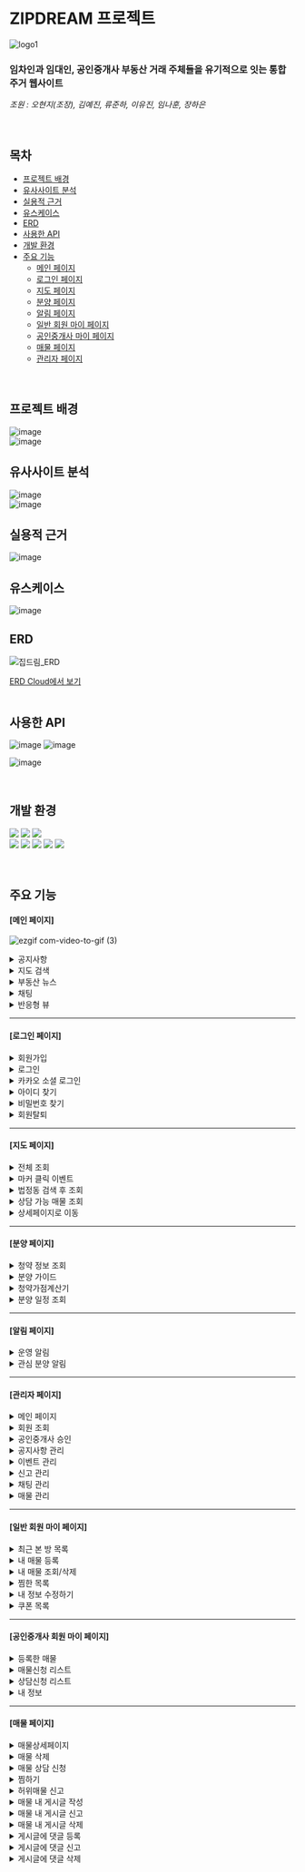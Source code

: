 # ZIPDREAM 프로젝트  

![logo1](https://github.com/ZIPDREAM-WORKSPACE/ZIPDREAM/assets/93081185/6dc09e7a-e755-46d9-aad4-f8ba983ed876)

### 임차인과 임대인, 공인중개사 부동산 거래 주체들을 유기적으로 잇는 통합 주거 웹사이트
*조원 : 오현지(조장), 김예진, 류준하, 이유진, 임나훈, 장하은*  
<br/><br/>

## 목차
* [프로젝트 배경](#프로젝트-배경)
* [유사사이트 분석](#유사사이트-분석)
* [실용적 근거](#실용적-근거)
* [유스케이스](#유스케이스)
* [ERD](#ERD)
* [사용한 API](#사용한-API)
* [개발 환경](#개발-환경)
* [주요 기능](#주요-기능)
  - [메인 페이지](#메인-페이지)
  - [로그인 페이지](#로그인-페이지)
  - [지도 페이지](#지도-페이지)
  - [분양 페이지](#분양-페이지)
  - [알림 페이지](#알림-페이지)
  - [일반 회원 마이 페이지](#일반-회원-마이-페이지)
  - [공인중개사 마이 페이지](#공인중개사-회원-마이-페이지)
  - [매물 페이지](#매물-페이지)
  - [관리자 페이지](#관리자-페이지)
<br/><br/><br/>
<h2>프로젝트 배경</h2>

![image](https://github.com/ZIPDREAM-WORKSPACE/ZIPDREAM/assets/93081185/1cfc2202-0ecc-4d6e-b8ed-b891680d91a1)
<br/>
![image](https://github.com/ZIPDREAM-WORKSPACE/ZIPDREAM/assets/93081185/57eb9ece-3a63-4be3-a065-01044d3629d8)
<br/>
<h2>유사사이트 분석</h2>

![image](https://github.com/ZIPDREAM-WORKSPACE/ZIPDREAM/assets/93081185/9c5ebf91-dece-4f5d-b97c-0887b2cabb06)
<br/>
![image](https://github.com/ZIPDREAM-WORKSPACE/ZIPDREAM/assets/93081185/0861fdb2-c5e9-4340-8657-c81747e6d1ec)
<br/>
<h2>실용적 근거</h2>      

![image](https://github.com/ZIPDREAM-WORKSPACE/ZIPDREAM/assets/93081185/ddd45e5a-01d7-4b13-ad9a-4738b4358841)
<br/>
<h2>유스케이스</h2>      

![image](https://github.com/ZIPDREAM-WORKSPACE/ZIPDREAM/assets/93081185/a0197155-e8e7-461d-b23b-bb418c438eba)
<br/>
<h2>ERD</h2>


![집드림_ERD](https://github.com/ZIPDREAM-WORKSPACE/ZIPDREAM/assets/93081185/4dae454c-850b-40f9-aa1e-5c097aa7b401)

[ERD Cloud에서 보기](https://www.erdcloud.com/d/Nuu2H2SLNZexzin6f)
<br/><br/>
<h2>사용한 API</h2>

![image](https://github.com/ZIPDREAM-WORKSPACE/ZIPDREAM/assets/93081185/cd07518f-331c-4d05-adf7-7e38be550cc1)
![image](https://github.com/ZIPDREAM-WORKSPACE/ZIPDREAM/assets/93081185/db874895-5468-4aaf-9842-53c5a8dbdb57)

![image](https://github.com/ZIPDREAM-WORKSPACE/ZIPDREAM/assets/93081185/3f0c18e9-e59d-4357-85e8-2d89063b27d9)

<br>
<h2>개발 환경</h2>

<div>
  <img src="https://img.shields.io/badge/spring-6DB33F?style=flat&logo=spring&logoColor=white">
  <img src="https://img.shields.io/badge/mysql-4479A1?style=flat&logo=mysql&logoColor=white">
  <img src="https://img.shields.io/badge/ApacheTomcat-F8DC75?style=flat&logo=apachetomcat&logoColor=white"/>
</div>

<div>
  <img src="https://img.shields.io/badge/Java-007396?style=flat&logo=Conda-Forge&logoColor=white"/>
  <img src="https://img.shields.io/badge/HTML5-E34F26?style=flat&logo=HTML5&logoColor=white"/>
  <img src="https://img.shields.io/badge/CSS3-1572B6?style=flat&logo=CSS3&logoColor=white"/>
  <img src="https://img.shields.io/badge/JavaScript-F7DF1E?style=flat&logo=JavaScript&logoColor=white"/>
  <img src="https://img.shields.io/badge/jQuery-0769AD?style=flat&logo=jQuery&logoColor=white"/>
</div>

<br>

<br>
<h2>주요 기능</h2>
<h4>[메인 페이지]</h4>

![ezgif com-video-to-gif (3)](https://github.com/ZIPDREAM-WORKSPACE/ZIPDREAM/assets/117424784/8e95e913-99a6-493c-9450-2ac486bba588)

<details>
  <summary>공지사항</summary>
  <div markdown="1">
    
  ![ezgif com-video-to-gif (4)](https://github.com/ZIPDREAM-WORKSPACE/ZIPDREAM/assets/117424784/ddc961d6-1e08-4b58-9588-a34c8b798daa)

  </div>
</details>
<details>
  <summary>지도 검색</summary>
  <div markdown="1">
    
  ![ezgif com-video-to-gif (2)](https://github.com/ZIPDREAM-WORKSPACE/ZIPDREAM/assets/117424784/cc33eb24-ffae-4ea0-8a42-a68a302d1ac2)

  </div>
</details>
<details>
  <summary>부동산 뉴스</summary>
  <div markdown="1">
    
  ![ezgif com-video-to-gif (1)](https://github.com/ZIPDREAM-WORKSPACE/ZIPDREAM/assets/117424784/dd3b163e-ec8c-45cc-8522-39b168722806)

  </div>
</details>
<details>
  <summary>채팅</summary>
  <div markdown="1">
    
  ![chatting](https://github.com/ZIPDREAM-WORKSPACE/ZIPDREAM/assets/117424784/7a11bcde-bb31-4a42-be24-8eff0566355d)

  </div>
</details>
<details>
  <summary>반응형 뷰</summary>
  <div markdown="1">

![ezgif com-video-to-gif (5)](https://github.com/ZIPDREAM-WORKSPACE/ZIPDREAM/assets/117424784/c84953c0-da98-4888-8420-4ec1101a9e1d)
    
  </div>
</details>
<hr>

<h4>[로그인 페이지]</h4>
<details>
  <summary>회원가입</summary>
  <div markdown="1">
  </div>
</details>
<details>
  <summary>로그인</summary>
  <div markdown="1">
  </div>
</details>
<details>
  <summary>카카오 소셜 로그인</summary>
  <div markdown="1">
  </div>
</details>
<details>
  <summary>아이디 찾기</summary>
  <div markdown="1">
  </div>
</details>
<details>
  <summary>비밀번호 찾기</summary>
  <div markdown="1">
  </div>
</details>
<details>
  <summary>회원탈퇴</summary>
  <div markdown="1">
  </div>
</details>
<hr>

<h4>[지도 페이지]</h4>
<details>
  <summary>전체 조회</summary>
  <div markdown="1">

  ![1](https://github.com/ZIPDREAM-WORKSPACE/ZIPDREAM/assets/93081185/45b7d76c-dec6-4427-b0e9-7fe28c16ebf6)
  <br><br><br><br>
  ![image](https://github.com/ZIPDREAM-WORKSPACE/ZIPDREAM/assets/93081185/7d5439c5-1ae6-4324-b3f0-27b6fe6b14c7)

  </div>
</details>
<details>
  <summary>마커 클릭 이벤트</summary>
  <div markdown="1">
    
  ![2](https://github.com/ZIPDREAM-WORKSPACE/ZIPDREAM/assets/93081185/23dd9b7b-9f07-40f4-91f2-f8922f2aa10f)
  <br><br><br><br>
  ![3-1](https://github.com/ZIPDREAM-WORKSPACE/ZIPDREAM/assets/93081185/aec7b25d-27a1-48a8-bafd-aaf326016efa)
    
  </div>
</details>
<details>
  <summary>법정동 검색 후 조회</summary>
  <div markdown="1">

![법정동-min](https://github.com/ZIPDREAM-WORKSPACE/ZIPDREAM/assets/93081185/5faa136a-5bfc-49e7-81aa-942656b20408)


  </div>
</details>
<details>
  <summary>상담 가능 매물 조회</summary>
  <div markdown="1">
    
  ![4-1](https://github.com/ZIPDREAM-WORKSPACE/ZIPDREAM/assets/93081185/809c1dca-3a19-41ad-86d0-45c9aa6169dd)
  <br><br><br><br>
  ![ezgif com-video-to-gif (1)](https://github.com/ZIPDREAM-WORKSPACE/ZIPDREAM/assets/93081185/37da9e8c-d626-4499-bd26-83d678c4d553)

  </div>
</details>
<details>
  <summary>상세페이지로 이동</summary>
  <div markdown="1">
    
  ![ezgif com-video-to-gif (2)](https://github.com/ZIPDREAM-WORKSPACE/ZIPDREAM/assets/93081185/1edb4554-2458-4887-af02-c69d07258005)

  </div>
</details>

<hr>
<h4>[분양 페이지]</h4>
<details>
  <summary>청약 정보 조회</summary>
  <div markdown="1">
  
  ![분양-청약정보](https://github.com/ZIPDREAM-WORKSPACE/ZIPDREAM/assets/117423276/5e47ef76-e900-4b2f-b20f-4a1b6f7579e4)
  
  </div>
</details>
<details>
  <summary>분양 가이드</summary>
  <div markdown="1">
    
  ![분양-분양가이드](https://github.com/ZIPDREAM-WORKSPACE/ZIPDREAM/assets/117423276/324a837f-e681-45c0-a146-56b8dcca935c)
  
  </div>
</details>
<details>
  <summary>청약가점계산기</summary>
  <div markdown="1">
  
  ![분양-청약가점계산기](https://github.com/ZIPDREAM-WORKSPACE/ZIPDREAM/assets/117423276/1049ed8b-1cee-4432-9b34-292296e7ed3d)

  </div>
</details>
<details>
  <summary>분양 일정 조회</summary>
  <div markdown="1">

  ![분양-분양일정](https://github.com/ZIPDREAM-WORKSPACE/ZIPDREAM/assets/117423276/0147d39d-5957-43e7-b607-5d93bb53acf9)

    
  </div>
</details>

<hr>
<h4>[알림 페이지]</h4>
<details>
  <summary>운영 알림</summary>
  <div markdown="1">

![ezgif com-video-to-gif (6)](https://github.com/ZIPDREAM-WORKSPACE/ZIPDREAM/assets/117424784/1d55b6a2-388d-41d6-ad2f-72317745626e)

  </div>
</details>
<details>
  <summary>관심 분양 알림</summary>
  <div markdown="1">

![ezgif com-video-to-gif (7)](https://github.com/ZIPDREAM-WORKSPACE/ZIPDREAM/assets/117424784/ab8b645f-663a-4385-a047-f55c60306670)

  </div>
</details>

<hr>
<h4>[관리자 페이지]</h4>
<details>
  <summary>메인 페이지</summary>
  <div markdown="1">
    
  ![ezgif com-video-to-gif](https://github.com/ZIPDREAM-WORKSPACE/ZIPDREAM/assets/117423310/0c223b29-a853-4eb3-acaa-a567e3b2fa67)
  
  </div>
  </details>
  <details>
  <summary>회원 조회</summary>
  <div markdown="1">

![ezgif com-gif-maker](https://github.com/ZIPDREAM-WORKSPACE/ZIPDREAM/assets/117423310/bcf138a3-61ed-48c2-b0a3-809eefd0844a)
    
  </div>
  </details>
  <details>
  <summary>공인중개사 승인</summary>
  <div markdown="1">

![ezgif com-video-to-gif](https://github.com/ZIPDREAM-WORKSPACE/ZIPDREAM/assets/117423310/bef76c3e-3562-40ef-a52f-aa3564e0fa33)
    
  </div>
  </details>
  <details>
 <summary>공지사항 관리</summary>
  <div markdown="1">

![ezgif com-video-to-gif](https://github.com/ZIPDREAM-WORKSPACE/ZIPDREAM/assets/117423310/cca323ec-1d5f-48a9-8a8f-b60303d87466)

  </div>
  </details>
  <details>
  <summary>이벤트 관리</summary>
  <div markdown="1">

![ezgif com-video-to-gif](https://github.com/ZIPDREAM-WORKSPACE/ZIPDREAM/assets/117423310/d087a5d9-7838-4c84-8194-5cb74e90d0fd)

  </div>
  </details>
  <details>
  <summary>신고 관리</summary>
  <div markdown="1">

![ezgif com-video-to-gif](https://github.com/ZIPDREAM-WORKSPACE/ZIPDREAM/assets/117423310/c55cf46f-9394-43a4-924c-c044d67d9958)

  </div>
  </details>
  <details>
  <summary>채팅 관리</summary>
  <div markdown="1">

![ezgif com-video-to-gif (2)](https://github.com/ZIPDREAM-WORKSPACE/ZIPDREAM/assets/117423310/e0c3dd69-047e-4fd8-8211-88beb54cb969)
    
  </div>
  </details>
  <details>
  <summary>매물 관리</summary>
  <div markdown="1">

![ezgif com-video-to-gif](https://github.com/ZIPDREAM-WORKSPACE/ZIPDREAM/assets/117423310/e20569e5-1fd4-44c7-8ed8-6471bbbc1e5b)


  </div>
</details>
<hr>
<h4>[일반 회원 마이 페이지]</h4>
<details>
  <summary>최근 본 방 목록</summary>
  <div markdown="1">

  ![마이페이지-최근본방](https://github.com/ZIPDREAM-WORKSPACE/ZIPDREAM/assets/117423276/3a0658c0-2b78-400b-8f89-a62f180fca38)

  
  </div>
</details>
<details>
  <summary>내 매물 등록</summary>
  <div markdown="1">
  
  ![마이페이지-방내놓기](https://github.com/ZIPDREAM-WORKSPACE/ZIPDREAM/assets/117423276/b01ad59a-3a2f-432d-aaab-416efff1b65e)
  
  </div>
</details>
<details>
  <summary>내 매물 조회/삭제</summary>
  <div markdown="1">

  ![마이페이지-내매물목록](https://github.com/ZIPDREAM-WORKSPACE/ZIPDREAM/assets/117423276/59ca10af-9650-4e89-a119-aa72e9c253f0)
  
  </div>
</details>
<details>
  <summary>찜한 목록</summary>
  <div markdown="1">

  ![마이페이지-찜목록](https://github.com/ZIPDREAM-WORKSPACE/ZIPDREAM/assets/117423276/d36abc1b-5fb9-431c-8022-d27c2135c149)
  
  </div>
</details>
<details>
  <summary>내 정보 수정하기</summary>
  <div markdown="1">

  ![마이페이지-내정보수정](https://github.com/ZIPDREAM-WORKSPACE/ZIPDREAM/assets/117423276/8d28514d-0f0f-4454-b98f-4ea09b6e4461)
    
  </div>
</details>
<details>
  <summary>쿠폰 목록</summary>
  <div markdown="1">

  ![마이페이지-쿠폰함](https://github.com/ZIPDREAM-WORKSPACE/ZIPDREAM/assets/117423276/1f0e3a7e-b82a-4949-a62c-5cd3d9d2d22d)
    
  </div>
</details>


<hr>
<h4>[공인중개사 회원 마이 페이지]</h4>
<details>
  <summary>등록한 매물</summary>
  <div markdown="1">

![ezgif com-video-to-gif (11)](https://github.com/ZIPDREAM-WORKSPACE/ZIPDREAM/assets/117424784/d2515f0b-0031-4a9d-a807-aa04868ad737)

  
  </div>
</details>
<details>
  <summary>매물신청 리스트</summary>
  <div markdown="1">

![ezgif com-video-to-gif (9)](https://github.com/ZIPDREAM-WORKSPACE/ZIPDREAM/assets/117424784/aa229c9b-835a-4807-bb6c-cc6a38240460)

    
  </div>
</details>
<details>
  <summary>상담신청 리스트</summary>
  <div markdown="1">

![ezgif com-video-to-gif (10)](https://github.com/ZIPDREAM-WORKSPACE/ZIPDREAM/assets/117424784/27f7a26b-e4c0-4089-b3b4-0578fe6c7a13)

    
  </div>
</details>
<details>
  <summary>내 정보</summary>
  <div markdown="1">

![ezgif com-video-to-gif (8)](https://github.com/ZIPDREAM-WORKSPACE/ZIPDREAM/assets/117424784/a51ead6f-88a1-4bc2-a7d6-e0738bc4a379)

    
  </div>
</details>

<hr>
<h4>[매물 페이지]</h4>
<details>
  <summary>매물상세페이지</summary>
  <div markdown="1">

![매물상세페이지gif](https://github.com/ZIPDREAM-WORKSPACE/ZIPDREAM/assets/117423376/8f536907-61e8-494a-9e10-65b34ec4fdd2)

    
  </div>
</details>
  <details>
  <summary>매물 삭제</summary>
  <div markdown="1">

![매물삭제gif](https://github.com/ZIPDREAM-WORKSPACE/ZIPDREAM/assets/117423376/35bcf6d9-a24b-499f-87ff-77277437786c)

    
  </div>
  </details>
  <details>
  <summary>매물 상담 신청</summary>
  <div markdown="1">

![상담신청gif](https://github.com/ZIPDREAM-WORKSPACE/ZIPDREAM/assets/117423376/2f47b234-4f34-4a91-9d11-03ec8347e0a3)

    
  </div>
  </details>
  <details>
  <summary>찜하기</summary>
  <div markdown="1">

![찜하기gif](https://github.com/ZIPDREAM-WORKSPACE/ZIPDREAM/assets/117423376/3a106ebf-f8ca-4768-88b7-7c8c99f9155e)

    
  </div>
  </details>
  <details>
  <summary>허위매물 신고</summary>
  <div markdown="1">

![허위매물신고gif](https://github.com/ZIPDREAM-WORKSPACE/ZIPDREAM/assets/117423376/5c6bc05b-560a-4145-969f-1e79e82adc1a)

    
  </div>
  </details>
  <details>
  <summary>매물 내 게시글 작성</summary>
  <div markdown="1">

![게시글 등록gif](https://github.com/ZIPDREAM-WORKSPACE/ZIPDREAM/assets/117423376/20483280-1ea4-460d-bf2b-456f0f14cbd1)

    
  </div>
  </details>
  <details>
  <summary>매물 내 게시글 신고</summary>
  <div markdown="1">

![게시글 신고하기gif](https://github.com/ZIPDREAM-WORKSPACE/ZIPDREAM/assets/117423376/a5087444-e81e-4a2a-937a-15bede8018b6)

  
  </div>
  </details>
  <details>
  <summary>매물 내 게시글 삭제</summary>
  <div markdown="1">

![ezgif com-video-to-gif (1)](https://github.com/ZIPDREAM-WORKSPACE/ZIPDREAM/assets/117423376/b22743e0-8d79-47dd-8778-71973c62b975)


  </div>
  </details>
  <details>
  <summary>게시글에 댓글 등록</summary>
  <div markdown="1">

![댓글등록gif](https://github.com/ZIPDREAM-WORKSPACE/ZIPDREAM/assets/117423376/c8568961-e9ec-4a08-a897-6f58a7287f37)

    
  </div>
  </details>
  <details>
  <summary>게시글에 댓글 신고</summary>
  <div markdown="1">

![댓글신고gif](https://github.com/ZIPDREAM-WORKSPACE/ZIPDREAM/assets/117423376/5254a5a6-c1cb-4443-b8a3-2f552d1df9a3)

    
  </div>
  </details>
  <details>
  <summary>게시글에 댓글 삭제</summary>
  <div markdown="1">

![댓글삭제gif](https://github.com/ZIPDREAM-WORKSPACE/ZIPDREAM/assets/117423376/0e8dd236-df76-4101-bdd6-c1a4972a22b8)

    
  </div>
  </details>

<br/>


